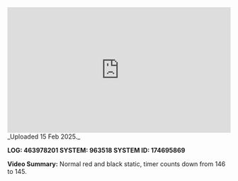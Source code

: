 
<iframe 
  src="https://drive.google.com/file/d/1kXegkHiRsPo7c0KCUhxZy8WFpVWcnWZ2/preview"  
  style="width:100%; aspect-ratio:16/9; border:0;"
  allowfullscreen>
</iframe>
_Uploaded 15 Feb 2025._

**LOG: 463978201
SYSTEM: 963518
SYSTEM ID: 174695869**

**Video Summary:** Normal red and black static, timer counts down from 146 to 145.